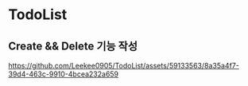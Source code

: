 # TodoList
## Create && Delete 기능 작성
https://github.com/Leekee0905/TodoList/assets/59133563/8a35a4f7-39d4-463c-9910-4bcea232a659

